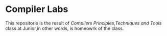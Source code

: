 # Compiler Labs
This repositorie is the result of *Compilers Principles,Techniques and Tools* class at Junior,in other words, is homeowrk of the class.